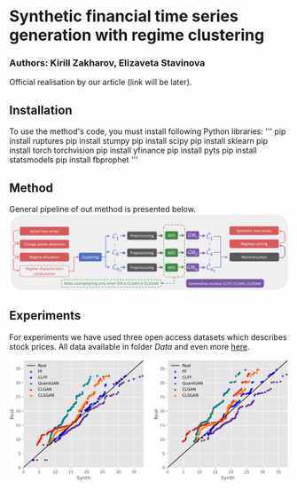 # Synthetic financial time series generation with regime clustering
### Authors: Kirill Zakharov, Elizaveta Stavinova

Official realisation by our article (link will be later).
## Installation
To use the method's code, you must install following Python libraries:
'''
pip install ruptures
pip install stumpy
pip install scipy
pip install sklearn
pip install torch torchvision
pip install yfinance
pip install pyts
pip install statsmodels
pip install fbprophet
'''


## Method
General pipeline of out method is presented below.
![Pipeline](https://github.com/kirillzx/CLSGAN/blob/main/images/pipeline_V3-1.png)

## Experiments
For experiments we have used three open access datasets which describes stock prices. All data available in folder *Data* and even more [here](https://www.kaggle.com/datasets/borismarjanovic/price-volume-data-for-all-us-stocks-etfs).

![This is an image](https://github.com/kirillzx/CLSGAN/blob/main/images/Local_Extr_fisi.png)

